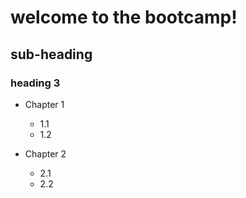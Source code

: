 # welcome to the bootcamp!
## sub-heading
### heading 3 

- Chapter 1
  - 1.1
  - 1.2

- Chapter 2
  - 2.1
  - 2.2
